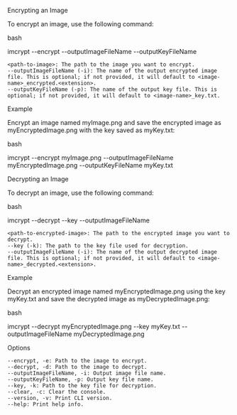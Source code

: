 Encrypting an Image

To encrypt an image, use the following command:

bash

imcrypt --encrypt <path-to-image> --outputImageFileName <output-image-file-name> --outputKeyFileName <output-key-file-name>

    <path-to-image>: The path to the image you want to encrypt.
    --outputImageFileName (-i): The name of the output encrypted image file. This is optional; if not provided, it will default to <image-name>_encrypted.<extension>.
    --outputKeyFileName (-p): The name of the output key file. This is optional; if not provided, it will default to <image-name>_key.txt.

Example

Encrypt an image named myImage.png and save the encrypted image as myEncryptedImage.png with the key saved as myKey.txt:

bash

imcrypt --encrypt myImage.png --outputImageFileName myEncryptedImage.png --outputKeyFileName myKey.txt

Decrypting an Image

To decrypt an image, use the following command:

bash

imcrypt --decrypt <path-to-encrypted-image> --key <path-to-key-file> --outputImageFileName <output-image-file-name>

    <path-to-encrypted-image>: The path to the encrypted image you want to decrypt.
    --key (-k): The path to the key file used for decryption.
    --outputImageFileName (-i): The name of the output decrypted image file. This is optional; if not provided, it will default to <image-name>_decrypted.<extension>.

Example

Decrypt an encrypted image named myEncryptedImage.png using the key myKey.txt and save the decrypted image as myDecryptedImage.png:

bash

imcrypt --decrypt myEncryptedImage.png --key myKey.txt --outputImageFileName myDecryptedImage.png

Options

    --encrypt, -e: Path to the image to encrypt.
    --decrypt, -d: Path to the image to decrypt.
    --outputImageFileName, -i: Output image file name.
    --outputKeyFileName, -p: Output key file name.
    --key, -k: Path to the key file for decryption.
    --clear, -c: Clear the console.
    --version, -v: Print CLI version.
    --help: Print help info.
